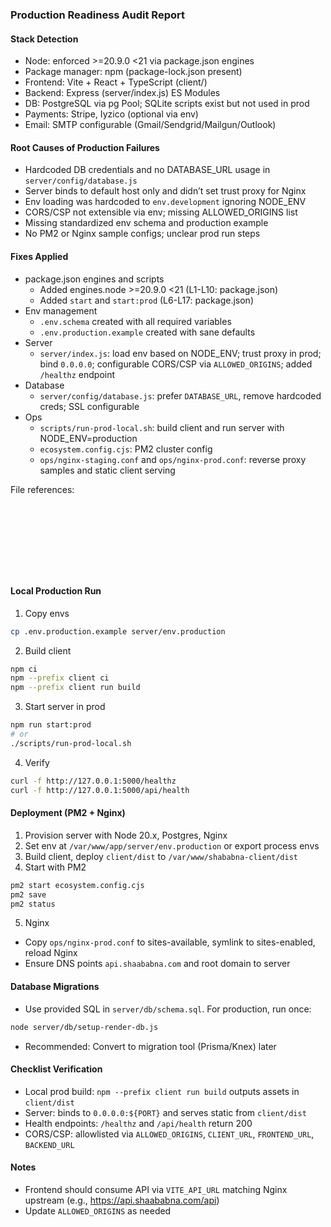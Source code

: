 ### Production Readiness Audit Report

#### Stack Detection
- Node: enforced >=20.9.0 <21 via package.json engines
- Package manager: npm (package-lock.json present)
- Frontend: Vite + React + TypeScript (client/)
- Backend: Express (server/index.js) ES Modules
- DB: PostgreSQL via pg Pool; SQLite scripts exist but not used in prod
- Payments: Stripe, Iyzico (optional via env)
- Email: SMTP configurable (Gmail/Sendgrid/Mailgun/Outlook)

#### Root Causes of Production Failures
- Hardcoded DB credentials and no DATABASE_URL usage in `server/config/database.js`
- Server binds to default host only and didn’t set trust proxy for Nginx
- Env loading was hardcoded to `env.development` ignoring NODE_ENV
- CORS/CSP not extensible via env; missing ALLOWED_ORIGINS list
- Missing standardized env schema and production example
- No PM2 or Nginx sample configs; unclear prod run steps

#### Fixes Applied
- package.json engines and scripts
  - Added engines.node >=20.9.0 <21 (L1-L10: package.json)
  - Added `start` and `start:prod` (L6-L17: package.json)
- Env management
  - `.env.schema` created with all required variables
  - `.env.production.example` created with sane defaults
- Server
  - `server/index.js`: load env based on NODE_ENV; trust proxy in prod; bind `0.0.0.0`; configurable CORS/CSP via `ALLOWED_ORIGINS`; added `/healthz` endpoint
- Database
  - `server/config/database.js`: prefer `DATABASE_URL`, remove hardcoded creds; SSL configurable
- Ops
  - `scripts/run-prod-local.sh`: build client and run server with NODE_ENV=production
  - `ecosystem.config.cjs`: PM2 cluster config
  - `ops/nginx-staging.conf` and `ops/nginx-prod.conf`: reverse proxy samples and static client serving

File references:
```/workspace/package.json
```
```/workspace/server/index.js
```
```/workspace/server/config/database.js
```
```/workspace/.env.schema
```
```/workspace/.env.production.example
```
```/workspace/scripts/run-prod-local.sh
```
```/workspace/ecosystem.config.cjs
```
```/workspace/ops/nginx-staging.conf
```
```/workspace/ops/nginx-prod.conf
```

#### Local Production Run
1) Copy envs
```bash
cp .env.production.example server/env.production
```
2) Build client
```bash
npm ci
npm --prefix client ci
npm --prefix client run build
```
3) Start server in prod
```bash
npm run start:prod
# or
./scripts/run-prod-local.sh
```
4) Verify
```bash
curl -f http://127.0.0.1:5000/healthz
curl -f http://127.0.0.1:5000/api/health
```

#### Deployment (PM2 + Nginx)
1) Provision server with Node 20.x, Postgres, Nginx
2) Set env at `/var/www/app/server/env.production` or export process envs
3) Build client, deploy `client/dist` to `/var/www/shababna-client/dist`
4) Start with PM2
```bash
pm2 start ecosystem.config.cjs
pm2 save
pm2 status
```
5) Nginx
 - Copy `ops/nginx-prod.conf` to sites-available, symlink to sites-enabled, reload Nginx
 - Ensure DNS points `api.shaababna.com` and root domain to server

#### Database Migrations
- Use provided SQL in `server/db/schema.sql`. For production, run once:
```bash
node server/db/setup-render-db.js
```
- Recommended: Convert to migration tool (Prisma/Knex) later

#### Checklist Verification
- Local prod build: `npm --prefix client run build` outputs assets in `client/dist`
- Server: binds to `0.0.0.0:${PORT}` and serves static from `client/dist`
- Health endpoints: `/healthz` and `/api/health` return 200
- CORS/CSP: allowlisted via `ALLOWED_ORIGINS`, `CLIENT_URL`, `FRONTEND_URL`, `BACKEND_URL`

#### Notes
- Frontend should consume API via `VITE_API_URL` matching Nginx upstream (e.g., https://api.shaababna.com/api)
- Update `ALLOWED_ORIGINS` as needed
 
